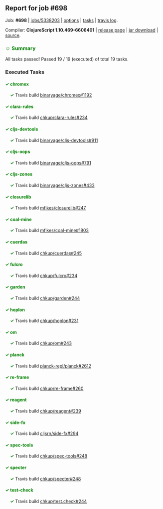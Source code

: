 ## Report for job #698

Job: **#698** | [jobs/5338203](https://github.com/cljs-oss/canary/commit/5338203578df813da8459a8e7120db8fb6f82b50) | [options](options.edn) | [tasks](tasks.edn) | [travis log](https://travis-ci.org/cljs-oss/canary/builds/461771806).

Compiler: **ClojureScript 1.10.469-6606401** | [release page](https://github.com/cljs-oss/canary/releases/tag/r1.10.469-6606401) | [jar download](https://github.com/cljs-oss/canary/releases/download/r1.10.469-6606401/clojurescript-1.10.469-6606401.jar) | [source](https://github.com/mfikes/clojurescript/commit/660640131cf2e0384c23d3ef16625b456eb5b58d).

### <b style='color:green'>☺ Summary</b>

All tasks passed! Passed 19 / 19 (executed) of total 19 tasks.

### Executed Tasks

#### <b style='color:green'>&#x2713; chromex</b>
&nbsp;&nbsp;&nbsp;&nbsp;<b style='color:green'>&#x2713;</b> Travis build [binaryage/chromex#1192](https://travis-ci.org/binaryage/chromex/builds/461773940)<br>

#### <b style='color:green'>&#x2713; clara-rules</b>
&nbsp;&nbsp;&nbsp;&nbsp;<b style='color:green'>&#x2713;</b> Travis build [chkup/clara-rules#234](https://travis-ci.org/chkup/clara-rules/builds/461773947)<br>

#### <b style='color:green'>&#x2713; cljs-devtools</b>
&nbsp;&nbsp;&nbsp;&nbsp;<b style='color:green'>&#x2713;</b> Travis build [binaryage/cljs-devtools#911](https://travis-ci.org/binaryage/cljs-devtools/builds/461773961)<br>

#### <b style='color:green'>&#x2713; cljs-oops</b>
&nbsp;&nbsp;&nbsp;&nbsp;<b style='color:green'>&#x2713;</b> Travis build [binaryage/cljs-oops#791](https://travis-ci.org/binaryage/cljs-oops/builds/461773971)<br>

#### <b style='color:green'>&#x2713; cljs-zones</b>
&nbsp;&nbsp;&nbsp;&nbsp;<b style='color:green'>&#x2713;</b> Travis build [binaryage/cljs-zones#433](https://travis-ci.org/binaryage/cljs-zones/builds/461773976)<br>

#### <b style='color:green'>&#x2713; closurelib</b>
&nbsp;&nbsp;&nbsp;&nbsp;<b style='color:green'>&#x2713;</b> Travis build [mfikes/closurelib#247](https://travis-ci.org/mfikes/closurelib/builds/461773985)<br>

#### <b style='color:green'>&#x2713; coal-mine</b>
&nbsp;&nbsp;&nbsp;&nbsp;<b style='color:green'>&#x2713;</b> Travis build [mfikes/coal-mine#1803](https://travis-ci.org/mfikes/coal-mine/builds/461773987)<br>

#### <b style='color:green'>&#x2713; cuerdas</b>
&nbsp;&nbsp;&nbsp;&nbsp;<b style='color:green'>&#x2713;</b> Travis build [chkup/cuerdas#245](https://travis-ci.org/chkup/cuerdas/builds/461774002)<br>

#### <b style='color:green'>&#x2713; fulcro</b>
&nbsp;&nbsp;&nbsp;&nbsp;<b style='color:green'>&#x2713;</b> Travis build [chkup/fulcro#234](https://travis-ci.org/chkup/fulcro/builds/461774005)<br>

#### <b style='color:green'>&#x2713; garden</b>
&nbsp;&nbsp;&nbsp;&nbsp;<b style='color:green'>&#x2713;</b> Travis build [chkup/garden#244](https://travis-ci.org/chkup/garden/builds/461774008)<br>

#### <b style='color:green'>&#x2713; hoplon</b>
&nbsp;&nbsp;&nbsp;&nbsp;<b style='color:green'>&#x2713;</b> Travis build [chkup/hoplon#231](https://travis-ci.org/chkup/hoplon/builds/461774040)<br>

#### <b style='color:green'>&#x2713; om</b>
&nbsp;&nbsp;&nbsp;&nbsp;<b style='color:green'>&#x2713;</b> Travis build [chkup/om#243](https://travis-ci.org/chkup/om/builds/461774022)<br>

#### <b style='color:green'>&#x2713; planck</b>
&nbsp;&nbsp;&nbsp;&nbsp;<b style='color:green'>&#x2713;</b> Travis build [planck-repl/planck#2612](https://travis-ci.org/planck-repl/planck/builds/461774044)<br>

#### <b style='color:green'>&#x2713; re-frame</b>
&nbsp;&nbsp;&nbsp;&nbsp;<b style='color:green'>&#x2713;</b> Travis build [chkup/re-frame#260](https://travis-ci.org/chkup/re-frame/builds/461774199)<br>

#### <b style='color:green'>&#x2713; reagent</b>
&nbsp;&nbsp;&nbsp;&nbsp;<b style='color:green'>&#x2713;</b> Travis build [chkup/reagent#239](https://travis-ci.org/chkup/reagent/builds/461774176)<br>

#### <b style='color:green'>&#x2713; side-fx</b>
&nbsp;&nbsp;&nbsp;&nbsp;<b style='color:green'>&#x2713;</b> Travis build [cljsrn/side-fx#294](https://travis-ci.org/cljsrn/side-fx/builds/461774054)<br>

#### <b style='color:green'>&#x2713; spec-tools</b>
&nbsp;&nbsp;&nbsp;&nbsp;<b style='color:green'>&#x2713;</b> Travis build [chkup/spec-tools#248](https://travis-ci.org/chkup/spec-tools/builds/461774235)<br>

#### <b style='color:green'>&#x2713; specter</b>
&nbsp;&nbsp;&nbsp;&nbsp;<b style='color:green'>&#x2713;</b> Travis build [chkup/specter#248](https://travis-ci.org/chkup/specter/builds/461774153)<br>

#### <b style='color:green'>&#x2713; test-check</b>
&nbsp;&nbsp;&nbsp;&nbsp;<b style='color:green'>&#x2713;</b> Travis build [chkup/test.check#244](https://travis-ci.org/chkup/test.check/builds/461774086)<br>